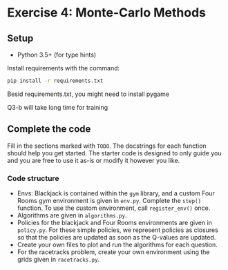# Exercise 4: Monte-Carlo Methods

## Setup

* Python 3.5+ (for type hints)

Install requirements with the command:
```bash
pip install -r requirements.txt
```

Besid requirements.txt, you might need to install pygame 

Q3-b will take long time for training 

## Complete the code

Fill in the sections marked with `TODO`. The docstrings for each function should help you get started. The starter code is designed to only guide you and you are free to use it as-is or modify it however you like.

### Code structure

- Envs: Blackjack is contained within the `gym` library, and a custom Four Rooms gym environment is given in `env.py`. Complete the `step()` function. To use the custom environment, call `register_env()` once.
- Algorithms are given in `algorithms.py`.
- Policies for the blackjack and Four Rooms environments are given in `policy.py`. For these simple policies, we represent policies as closures so that the policies are updated as soon as the Q-values are updated.
- Create your own files to plot and run the algorithms for each question.
- For the racetracks problem, create your own environment using the grids given in `racetracks.py`.

